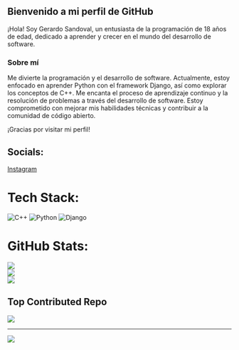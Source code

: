 ## Bienvenido a mi perfil de GitHub

¡Hola! Soy Gerardo Sandoval, un entusiasta de la programación de 18 años de edad, dedicado a aprender y crecer en el mundo del desarrollo de software.

### Sobre mí

Me divierte la programación y el desarrollo de software. Actualmente, estoy enfocado en aprender Python con el framework Django, así como explorar los conceptos de C++. Me encanta el proceso de aprendizaje continuo y la resolución de problemas a través del desarrollo de software. Estoy comprometido con mejorar mis habilidades técnicas y contribuir a la comunidad de código abierto.

¡Gracias por visitar mi perfil! 

## Socials:
[Instagram](https://instagram.com/yaquea_) 

# Tech Stack:
![C++](https://img.shields.io/badge/c++-%2300599C.svg?style=for-the-badge&logo=c%2B%2B&logoColor=white) ![Python](https://img.shields.io/badge/python-3670A0?style=for-the-badge&logo=python&logoColor=ffdd54) ![Django](https://img.shields.io/badge/django-%23092E20.svg?style=for-the-badge&logo=django&logoColor=white)

# GitHub Stats:
![](https://github-readme-stats.vercel.app/api?username=Yaquea&theme=bear&hide_border=false&include_all_commits=true&count_private=true)<br/>
![](https://github-readme-streak-stats.herokuapp.com/?user=Yaquea&theme=bear&hide_border=false)<br/>
![](https://github-readme-stats.vercel.app/api/top-langs/?username=Yaquea&theme=bear&hide_border=false&include_all_commits=true&count_private=true&layout=compact)

## Top Contributed Repo
![](https://github-contributor-stats.vercel.app/api?username=Yaquea&limit=5&theme=monokai&combine_all_yearly_contributions=true)

---
[![](https://visitcount.itsvg.in/api?id=Yaquea&icon=1&color=11)](https://visitcount.itsvg.in)

